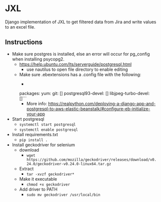 # JXL
Django implementation of JXL to get filtered data from Jira and write values to an excel file.

## Instructions
* Make sure postgres is installed, else an error will occur for pg_config when installing psycopg2.
  * https://help.ubuntu.com/lts/serverguide/postgresql.html
    * use nautilus to open file directory to enable editing
  * Make sure .ebextensions has a .config file with the following:
    * ```yaml
    packages:
      yum:
        git: []
          postgresql93-devel: []
          libjpeg-turbo-devel: []```
      * More info: https://realpython.com/deploying-a-django-app-and-postgresql-to-aws-elastic-beanstalk/#configure-eb-initialize-your-app
* Start postgresql
  * ```systemctl start postgresql```
  * ```systemctl enable postgresql```
* Install requirements.txt
  * ```pip install .```
* Install geckodriver for selenium
  * download
    * ```wget https://github.com/mozilla/geckodriver/releases/download/v0.24.0/geckodriver-v0.24.0-linux64.tar.gz```
  * Extract
    * ```tar -xvzf geckodriver*```
  * Make it executable
    * ```chmod +x geckodriver```
  * Add driver to PATH
    * ```sudo mv geckodriver /usr/local/bin```
